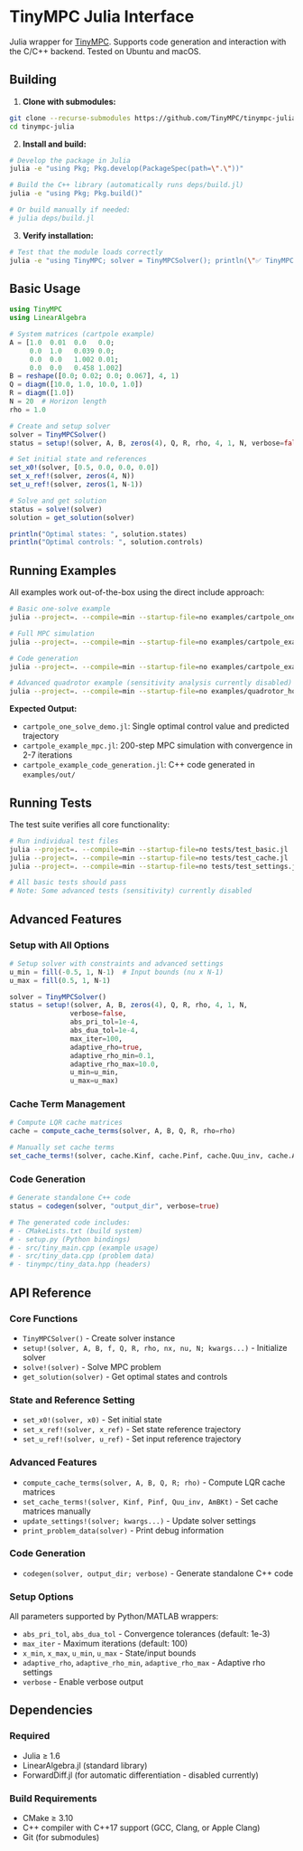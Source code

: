 # TinyMPC Julia Interface

Julia wrapper for [TinyMPC](https://tinympc.org/). Supports code generation and interaction with the C/C++ backend. Tested on Ubuntu and macOS.

## Building

1. **Clone with submodules:**
```bash
git clone --recurse-submodules https://github.com/TinyMPC/tinympc-julia.git
cd tinympc-julia
```

2. **Install and build:**
```bash
# Develop the package in Julia
julia -e "using Pkg; Pkg.develop(PackageSpec(path=\".\"))"

# Build the C++ library (automatically runs deps/build.jl)
julia -e "using Pkg; Pkg.build()"

# Or build manually if needed:
# julia deps/build.jl
```

3. **Verify installation:**
```bash
# Test that the module loads correctly
julia -e "using TinyMPC; solver = TinyMPCSolver(); println(\"✅ TinyMPC.jl ready to use!\")"
```

## Basic Usage

```julia
using TinyMPC
using LinearAlgebra

# System matrices (cartpole example)
A = [1.0  0.01  0.0   0.0;
     0.0  1.0   0.039 0.0;
     0.0  0.0   1.002 0.01;
     0.0  0.0   0.458 1.002]
B = reshape([0.0; 0.02; 0.0; 0.067], 4, 1)
Q = diagm([10.0, 1.0, 10.0, 1.0])
R = diagm([1.0])
N = 20  # Horizon length
rho = 1.0

# Create and setup solver
solver = TinyMPCSolver()
status = setup!(solver, A, B, zeros(4), Q, R, rho, 4, 1, N, verbose=false)

# Set initial state and references
set_x0!(solver, [0.5, 0.0, 0.0, 0.0])
set_x_ref!(solver, zeros(4, N))
set_u_ref!(solver, zeros(1, N-1))

# Solve and get solution
status = solve!(solver)
solution = get_solution(solver)

println("Optimal states: ", solution.states)
println("Optimal controls: ", solution.controls)
```

## Running Examples

All examples work out-of-the-box using the direct include approach:

```bash
# Basic one-solve example
julia --project=. --compile=min --startup-file=no examples/cartpole_one_solve_demo.jl

# Full MPC simulation
julia --project=. --compile=min --startup-file=no examples/cartpole_example_mpc.jl

# Code generation
julia --project=. --compile=min --startup-file=no examples/cartpole_example_code_generation.jl

# Advanced quadrotor example (sensitivity analysis currently disabled)
julia --project=. --compile=min --startup-file=no examples/quadrotor_hover_codegen.jl
```

**Expected Output:**
- `cartpole_one_solve_demo.jl`: Single optimal control value and predicted trajectory
- `cartpole_example_mpc.jl`: 200-step MPC simulation with convergence in 2-7 iterations
- `cartpole_example_code_generation.jl`: C++ code generated in `examples/out/`

## Running Tests

The test suite verifies all core functionality:

```bash
# Run individual test files
julia --project=. --compile=min --startup-file=no tests/test_basic.jl
julia --project=. --compile=min --startup-file=no tests/test_cache.jl
julia --project=. --compile=min --startup-file=no tests/test_settings.jl

# All basic tests should pass
# Note: Some advanced tests (sensitivity) currently disabled
```

## Advanced Features

### Setup with All Options

```julia
# Setup solver with constraints and advanced settings
u_min = fill(-0.5, 1, N-1)  # Input bounds (nu x N-1)
u_max = fill(0.5, 1, N-1)   

solver = TinyMPCSolver()
status = setup!(solver, A, B, zeros(4), Q, R, rho, 4, 1, N,
               verbose=false,
               abs_pri_tol=1e-4,
               abs_dua_tol=1e-4, 
               max_iter=100,
               adaptive_rho=true,
               adaptive_rho_min=0.1,
               adaptive_rho_max=10.0,
               u_min=u_min,
               u_max=u_max)
```

### Cache Term Management

```julia
# Compute LQR cache matrices
cache = compute_cache_terms(solver, A, B, Q, R, rho=rho)

# Manually set cache terms  
set_cache_terms!(solver, cache.Kinf, cache.Pinf, cache.Quu_inv, cache.AmBKt)
```

### Code Generation

```julia
# Generate standalone C++ code
status = codegen(solver, "output_dir", verbose=true)

# The generated code includes:
# - CMakeLists.txt (build system)
# - setup.py (Python bindings)
# - src/tiny_main.cpp (example usage)
# - src/tiny_data.cpp (problem data)
# - tinympc/tiny_data.hpp (headers)
```

## API Reference

### Core Functions
- `TinyMPCSolver()` - Create solver instance
- `setup!(solver, A, B, f, Q, R, rho, nx, nu, N; kwargs...)` - Initialize solver
- `solve!(solver)` - Solve MPC problem
- `get_solution(solver)` - Get optimal states and controls

### State and Reference Setting
- `set_x0!(solver, x0)` - Set initial state
- `set_x_ref!(solver, x_ref)` - Set state reference trajectory  
- `set_u_ref!(solver, u_ref)` - Set input reference trajectory

### Advanced Features
- `compute_cache_terms(solver, A, B, Q, R; rho)` - Compute LQR cache matrices
- `set_cache_terms!(solver, Kinf, Pinf, Quu_inv, AmBKt)` - Set cache matrices manually
- `update_settings!(solver; kwargs...)` - Update solver settings
- `print_problem_data(solver)` - Print debug information

### Code Generation
- `codegen(solver, output_dir; verbose)` - Generate standalone C++ code

### Setup Options
All parameters supported by Python/MATLAB wrappers:
- `abs_pri_tol`, `abs_dua_tol` - Convergence tolerances (default: 1e-3)
- `max_iter` - Maximum iterations (default: 100)
- `x_min`, `x_max`, `u_min`, `u_max` - State/input bounds 
- `adaptive_rho`, `adaptive_rho_min`, `adaptive_rho_max` - Adaptive rho settings
- `verbose` - Enable verbose output

## Dependencies

### Required
- Julia ≥ 1.6
- LinearAlgebra.jl (standard library)
- ForwardDiff.jl (for automatic differentiation - disabled currently)

### Build Requirements
- CMake ≥ 3.10
- C++ compiler with C++17 support (GCC, Clang, or Apple Clang)
- Git (for submodules)